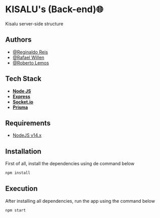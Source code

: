 
# KISALU's (Back-end)🌐

Kisalu server-side structure


## Authors

- [@Reginaldo Reis](https://www.github.com/RegiReis7)
- [@Rafael Willen](https://github.com/rafaelwillen)
- [@Roberto Lemos](https://github.com/roblemos1) 


## Tech Stack

- [**Node JS**](https://nodejs.org) 
- [**Express**](https://expressjs.com/)
- [**Socket.io**](https://socket.io/)
- [**Prisma**](https://www.prisma.io/)


## Requirements

- [NodeJS v14.x](http://nodejs.org)
## Installation

First of all, install the dependencies using de command below

```bash
npm install
```
    
## Execution

After installing all dependencies, run the app using the command below

```bash
npm start
```
